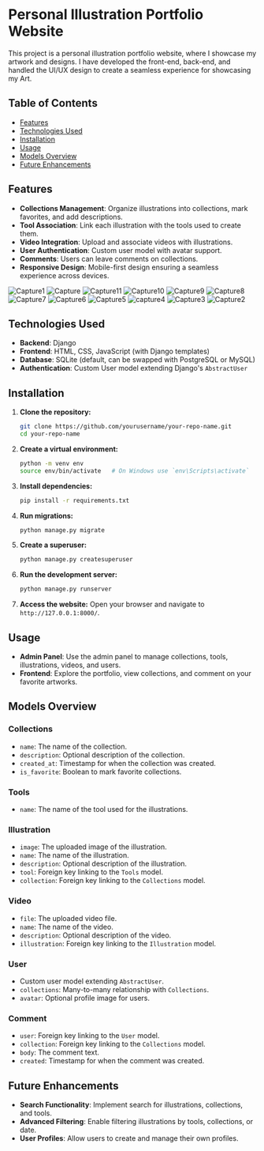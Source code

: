 # Personal Illustration Portfolio Website

This project is a personal illustration portfolio website, where I showcase my artwork and designs. I have developed the front-end, back-end, and handled the UI/UX design to create a seamless experience for showcasing my Art.

## Table of Contents
- [Features](#features)
- [Technologies Used](#technologies-used)
- [Installation](#installation)
- [Usage](#usage)
- [Models Overview](#models-overview)
- [Future Enhancements](#future-enhancements)


## Features

- **Collections Management**: Organize illustrations into collections, mark favorites, and add descriptions.
- **Tool Association**: Link each illustration with the tools used to create them.
- **Video Integration**: Upload and associate videos with illustrations.
- **User Authentication**: Custom user model with avatar support.
- **Comments**: Users can leave comments on collections.
- **Responsive Design**: Mobile-first design ensuring a seamless experience across devices.

![Capture1](https://github.com/user-attachments/assets/789fa8b7-00e3-4028-9968-3373bcec0f54)
![Capture](https://github.com/user-attachments/assets/6525f61a-f048-4add-84ba-e7c751f01d9b)
![Capture11](https://github.com/user-attachments/assets/731bf6b4-f421-42fb-b27b-ad66428dbc6e)
![Capture10](https://github.com/user-attachments/assets/e59d0dfe-3f09-4e81-8f73-d32b43e3b386)
![Capture9](https://github.com/user-attachments/assets/91255f25-f667-43dd-a69b-3c9d70946525)
![Capture8](https://github.com/user-attachments/assets/3385b5a8-9493-4f10-8cf5-87b3392db04e)
![Capture7](https://github.com/user-attachments/assets/1a8370ec-3ab5-4784-8fb3-ced59c159390)
![Capture6](https://github.com/user-attachments/assets/a9f5810d-7097-4fca-9071-e71a66a3defa)
![Capture5](https://github.com/user-attachments/assets/cb894913-d848-458c-872e-0c166411f30e)
![capture4](https://github.com/user-attachments/assets/9aeecca3-9ca6-46d1-9f33-bbe805493deb)
![Capture3](https://github.com/user-attachments/assets/b2aa365f-eeda-45fc-a5bf-9deb35e12e3f)
![Capture2](https://github.com/user-attachments/assets/eb65d15e-940a-4bee-b0b3-8d67411c73c4)


## Technologies Used

- **Backend**: Django
- **Frontend**: HTML, CSS, JavaScript (with Django templates)
- **Database**: SQLite (default, can be swapped with PostgreSQL or MySQL)
- **Authentication**: Custom User model extending Django's `AbstractUser`

## Installation

1. **Clone the repository:**
    ```bash
    git clone https://github.com/yourusername/your-repo-name.git
    cd your-repo-name
    ```

2. **Create a virtual environment:**
    ```bash
    python -m venv env
    source env/bin/activate   # On Windows use `env\Scripts\activate`
    ```

3. **Install dependencies:**
    ```bash
    pip install -r requirements.txt
    ```

4. **Run migrations:**
    ```bash
    python manage.py migrate
    ```

5. **Create a superuser:**
    ```bash
    python manage.py createsuperuser
    ```

6. **Run the development server:**
    ```bash
    python manage.py runserver
    ```

7. **Access the website:**
    Open your browser and navigate to `http://127.0.0.1:8000/`.

## Usage

- **Admin Panel**: Use the admin panel to manage collections, tools, illustrations, videos, and users.
- **Frontend**: Explore the portfolio, view collections, and comment on your favorite artworks.

## Models Overview

### Collections
- `name`: The name of the collection.
- `description`: Optional description of the collection.
- `created_at`: Timestamp for when the collection was created.
- `is_favorite`: Boolean to mark favorite collections.

### Tools
- `name`: The name of the tool used for the illustrations.

### Illustration
- `image`: The uploaded image of the illustration.
- `name`: The name of the illustration.
- `description`: Optional description of the illustration.
- `tool`: Foreign key linking to the `Tools` model.
- `collection`: Foreign key linking to the `Collections` model.

### Video
- `file`: The uploaded video file.
- `name`: The name of the video.
- `description`: Optional description of the video.
- `illustration`: Foreign key linking to the `Illustration` model.

### User
- Custom user model extending `AbstractUser`.
- `collections`: Many-to-many relationship with `Collections`.
- `avatar`: Optional profile image for users.

### Comment
- `user`: Foreign key linking to the `User` model.
- `collection`: Foreign key linking to the `Collections` model.
- `body`: The comment text.
- `created`: Timestamp for when the comment was created.

## Future Enhancements

- **Search Functionality**: Implement search for illustrations, collections, and tools.
- **Advanced Filtering**: Enable filtering illustrations by tools, collections, or date.
- **User Profiles**: Allow users to create and manage their own profiles.

